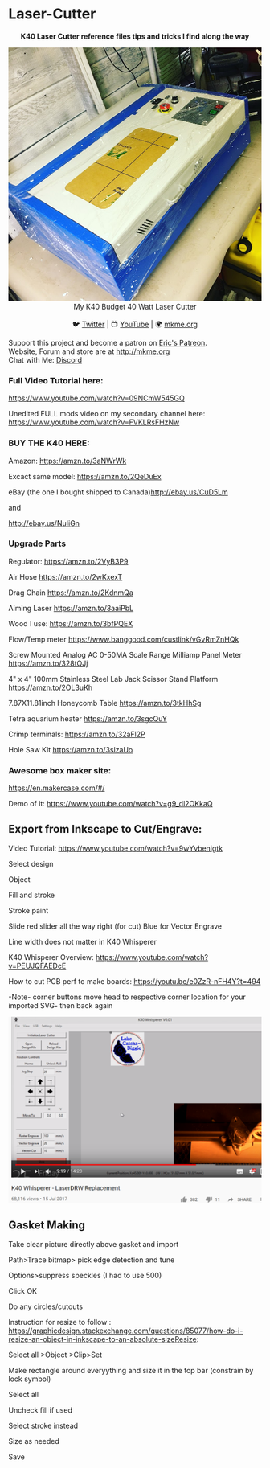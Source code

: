 # Laser-Cutter


<p align="center">
<b>K40 Laser Cutter reference files tips and tricks I find along the way</b><br>

<p align="center"><img src="https://github.com/MKme/Laser-Cutter/blob/master/Images/k40-mkmeorg.jpg"/>
My K40 Budget 40 Watt Laser Cutter
  <br>
<br>🐦 <a href="https://twitter.com/mkmeorg">Twitter</a>
| 📺 <a href="https://www.youtube.com/mkmeorg">YouTube</a>
| 🌍 <a href="http://www.mkme.org">mkme.org</a><br>

Support this project and become a patron on <a href="http://mkme.org/patreon">Eric's Patreon</a>.<br>
Website, Forum and store are at http://mkme.org <br>
Chat with Me: <a href="https://discord.gg/j9S4Fgv">Discord</a></b>
</p>

### Full Video Tutorial here:
https://www.youtube.com/watch?v=09NCmW545GQ

Unedited FULL mods video on my secondary channel here: https://www.youtube.com/watch?v=FVKLRsFHzNw

### BUY THE K40 HERE:
Amazon: https://amzn.to/3aNWrWk

Excact same model: https://amzn.to/2QeDuEx

eBay (the one I bought shipped to Canada)http://ebay.us/CuD5Lm 

and

http://ebay.us/NuIiGn

### Upgrade Parts

Regulator: https://amzn.to/2VyB3P9

Air Hose https://amzn.to/2wKxexT

Drag Chain https://amzn.to/2KdnmQa

Aiming Laser https://amzn.to/3aaiPbL

Wood I use: https://amzn.to/3bfPQEX

Flow/Temp meter https://www.banggood.com/custlink/vGvRmZnHQk

Screw Mounted Analog AC 0-50MA Scale Range Milliamp Panel Meter  https://amzn.to/328tQJj

4" x 4" 100mm Stainless Steel Lab Jack Scissor Stand Platform  https://amzn.to/2OL3uKh

7.87X11.81inch Honeycomb Table https://amzn.to/3tkHhSg

Tetra aquarium heater https://amzn.to/3sgcQuY

Crimp terminals: https://amzn.to/32aFl2P

Hole Saw Kit https://amzn.to/3slzaUo


### Awesome box maker site: 
https://en.makercase.com/#/

Demo of it: https://www.youtube.com/watch?v=g9_dl2OKkaQ 

## Export from Inkscape to Cut/Engrave:

Video Tutorial: https://www.youtube.com/watch?v=9wYvbenigtk

Select design

Object

Fill and stroke

Stroke paint

Slide red slider all the way right (for cut)  Blue for Vector Engrave

Line width does not matter in K40 Whisperer

K40 Whisperer Overview: https://www.youtube.com/watch?v=PEUJQFAEDcE

How to cut PCB perf to make boards: https://youtu.be/e0ZzR-nFH4Y?t=494 

-Note- corner buttons move head to respective corner location for your imported SVG- then back again
<p align="center"><img src="https://github.com/MKme/Laser-Cutter/blob/master/Images/Whisperer-Corners%20move%20laser%20to%20each%20corner%20of%20image%20then%20back.PNG"/></p>

## Gasket Making

Take clear picture directly above gasket and import

Path>Trace bitmap> pick edge detection and tune

Options>suppress speckles (I had to use 500)

Click OK

Do any circles/cutouts


Instruction for resize to follow :  https://graphicdesign.stackexchange.com/questions/85077/how-do-i-resize-an-object-in-inkscape-to-an-absolute-sizeResize:

Select all >Object >Clip>Set 

Make rectangle around everyything and size it in the top bar (constrain by lock symbol)

Select all 

Uncheck fill if used

Select stroke instead

Size as needed

Save


